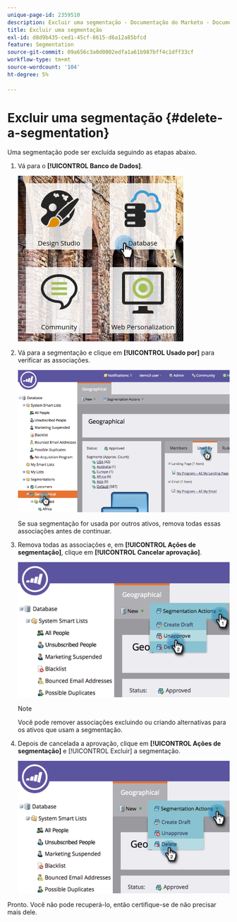 ```yaml
---
unique-page-id: 2359510
description: Excluir uma segmentação - Documentação do Marketo - Documentação do produto
title: Excluir uma segmentação
exl-id: d8d9b435-ced1-45cf-8615-d6a12a85bfcd
feature: Segmentation
source-git-commit: 09a656c3a0d0002edfa1a61b987bff4c1dff33cf
workflow-type: tm+mt
source-wordcount: '104'
ht-degree: 5%

---
```


# Excluir uma segmentação {#delete-a-segmentation}

Uma segmentação pode ser excluída seguindo as etapas abaixo.

1. Vá para o **[!UICONTROL Banco de Dados]**.

   ![](assets/image2017-3-28-14-3a55-3a26.png)

1. Vá para a segmentação e clique em **[!UICONTROL Usado por]** para verificar as associações.

   ![](assets/image2017-3-28-15-3a51-3a8.png)

   Se sua segmentação for usada por outros ativos, remova todas essas associações antes de continuar.

1. Remova todas as associações e, em **[!UICONTROL Ações de segmentação]**, clique em **[!UICONTROL Cancelar aprovação]**.

   ![](assets/image2017-3-28-15-3a51-3a30.png)

   >[!NOTE]
   >
   >Você pode remover associações excluindo ou criando alternativas para os ativos que usam a segmentação.

1. Depois de cancelada a aprovação, clique em **[!UICONTROL Ações de segmentação]** e [!UICONTROL Excluir] a segmentação.

   ![](assets/image2017-3-28-15-3a51-3a46.png)

Pronto. Você não pode recuperá-lo, então certifique-se de não precisar mais dele.

